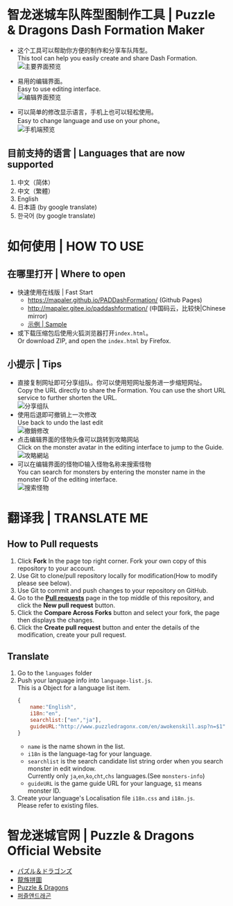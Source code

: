 ﻿智龙迷城车队阵型图制作工具 | Puzzle & Dragons Dash Formation Maker
======
* 这个工具可以帮助你方便的制作和分享车队阵型。  
This tool can help you easily create and share Dash Formation.  
![主要界面预览](https://github.com/Mapaler/PADDashFormation/raw/master/document/preview-main.png)  

* 易用的编辑界面。  
Easy to use editing interface.  
![编辑界面预览](https://github.com/Mapaler/PADDashFormation/raw/master/document/preview-edit.png)

* 可以简单的修改显示语言，手机上也可以轻松使用。  
Easy to change language and use on your phone。  
![手机端预览](https://github.com/Mapaler/PADDashFormation/raw/master/document/preview-mobile.png)
## 目前支持的语言 | Languages that are now supported
1. 中文（简体）
1. 中文（繁體）
1. English
1. 日本語 (by google translate)
1. 한국어 (by google translate)

# 如何使用 | HOW TO USE
## 在哪里打开 | Where to open
* 快速使用在线版 | Fast Start  
    * https://mapaler.github.io/PADDashFormation/ (Github Pages)
    * http://mapaler.gitee.io/paddashformation/ (中国码云，比较快|Chinese mirror)
    * [示例 \| Sample](https://mapaler.github.io/PADDashFormation/?data=%7B%22title%22%3A%22%E6%88%91%E7%9A%84%E6%9C%A8%E8%BD%A6%E9%98%9F%7CMy%20Wood%20Dash%20Formation%22%2C%22detail%22%3A%22%E6%88%91%E5%B9%B3%E6%97%B6%E7%9A%84%E6%9C%A8%E8%BD%A6%E9%98%9F%5Cn5%E4%B8%AASX%E5%88%9A%E5%A5%BD%E5%A4%9F%5Cn%E5%BC%80%E8%BD%A6%E4%BA%86%EF%BC%8C%E6%BB%B4%E6%BB%B4%22%2C%22team%22%3A%5B%5B%5B%7B%22id%22%3A4813%2C%22level%22%3A110%2C%22awoken%22%3A9%2C%22plus%22%3A%5B99%2C99%2C99%5D%2C%22latent%22%3A%5B20%2C20%2C20%5D%2C%22sawoken%22%3A1%7D%2C%7B%22id%22%3A2948%2C%22level%22%3A99%2C%22awoken%22%3A6%2C%22plus%22%3A%5B99%2C99%2C99%5D%2C%22latent%22%3A%5B21%2C21%2C21%5D%7D%2C%7B%22id%22%3A2948%2C%22level%22%3A99%2C%22awoken%22%3A6%2C%22plus%22%3A%5B99%2C99%2C99%5D%2C%22latent%22%3A%5B22%2C22%5D%7D%2C%7B%22id%22%3A2948%2C%22level%22%3A99%2C%22awoken%22%3A6%2C%22plus%22%3A%5B99%2C99%2C99%5D%2C%22latent%22%3A%5B19%2C19%5D%7D%2C%7B%22id%22%3A5323%2C%22level%22%3A99%2C%22awoken%22%3A9%2C%22plus%22%3A%5B99%2C99%2C99%5D%2C%22latent%22%3A%5B20%2C20%2C11%2C11%5D%7D%5D%2C%5B%7B%22id%22%3A5267%2C%22level%22%3A99%2C%22awoken%22%3A5%2C%22plus%22%3A%5B0%2C0%2C0%5D%7D%2C%7B%22id%22%3A3640%2C%22level%22%3A99%2C%22awoken%22%3A8%2C%22plus%22%3A%5B0%2C0%2C0%5D%2C%22sawoken%22%3A-1%7D%2C%7B%22id%22%3A4986%2C%22level%22%3A1%2C%22awoken%22%3A4%2C%22plus%22%3A%5B0%2C0%2C0%5D%7D%2C%7B%22id%22%3A0%7D%2C%7B%22id%22%3A0%7D%5D%5D%2C%5B%5B%7B%22id%22%3A2948%2C%22level%22%3A99%2C%22awoken%22%3A6%2C%22plus%22%3A%5B99%2C99%2C99%5D%2C%22latent%22%3A%5B22%2C13%2C13%5D%7D%2C%7B%22id%22%3A2948%2C%22level%22%3A99%2C%22awoken%22%3A6%2C%22plus%22%3A%5B99%2C99%2C99%5D%2C%22latent%22%3A%5B21%2C21%2C21%5D%7D%2C%7B%22id%22%3A2948%2C%22level%22%3A99%2C%22awoken%22%3A6%2C%22plus%22%3A%5B99%2C99%2C99%5D%2C%22latent%22%3A%5B22%2C22%2C22%5D%7D%2C%7B%22id%22%3A4813%2C%22level%22%3A110%2C%22awoken%22%3A9%2C%22plus%22%3A%5B99%2C99%2C99%5D%2C%22latent%22%3A%5B20%2C20%2C11%2C11%5D%2C%22sawoken%22%3A1%7D%2C%7B%22id%22%3A5042%2C%22level%22%3A101%2C%22awoken%22%3A9%2C%22plus%22%3A%5B99%2C99%2C99%5D%2C%22latent%22%3A%5B20%2C20%2C11%2C11%5D%2C%22sawoken%22%3A2%7D%5D%2C%5B%7B%22id%22%3A3640%2C%22level%22%3A99%2C%22awoken%22%3A8%2C%22plus%22%3A%5B0%2C0%2C0%5D%2C%22sawoken%22%3A-1%7D%2C%7B%22id%22%3A4986%2C%22level%22%3A1%2C%22awoken%22%3A4%2C%22plus%22%3A%5B0%2C0%2C0%5D%7D%2C%7B%22id%22%3A0%7D%2C%7B%22id%22%3A5267%2C%22level%22%3A1%2C%22awoken%22%3A5%2C%22plus%22%3A%5B99%2C99%2C99%5D%7D%2C%7B%22id%22%3A5267%2C%22level%22%3A1%2C%22awoken%22%3A5%2C%22plus%22%3A%5B0%2C0%2C0%5D%7D%5D%5D%5D%7D)
* 或下载压缩包后使用火狐浏览器打开`index.html`。  
Or download ZIP, and open the `index.html` by Firefox.

## 小提示 | Tips
* 直接复制网址即可分享组队。你可以使用短网址服务进一步缩短网址。  
Copy the URL directly to share the Formation. You can use the short URL service to further shorten the URL.  
![分享组队](https://github.com/Mapaler/PADDashFormation/raw/master/document/tips-share.png)
* 使用后退即可撤销上一次修改  
Use back to undo the last edit  
![撤銷修改](https://github.com/Mapaler/PADDashFormation/raw/master/document/tips-undo.png)
* 点击编辑界面的怪物头像可以跳转到攻略网站  
Click on the monster avatar in the editing interface to jump to the Guide.  
![攻略網站](https://github.com/Mapaler/PADDashFormation/raw/master/document/tips-guide.png)
* 可以在编辑界面的怪物ID输入怪物名称来搜索怪物  
You can search for monsters by entering the monster name in the monster ID of the editing interface.  
![搜索怪物](https://github.com/Mapaler/PADDashFormation/raw/master/document/tips-search.png)

# 翻译我 | TRANSLATE ME
## How to **Pull requests**
1. Click **Fork** In the page top right corner. Fork your own copy of this repository to your account.
1. Use Git to clone/pull repository locally for modification(How to modify please see below).
1. Use Git to commit and push changes to your repository on GitHub.
1. Go to the **[Pull requests](//github.com/puzzled-dragon/pad-helper/pulls)** page in the top middle of this repository, and click the **New pull request** button.
1. Click the **Compare Across Forks** button and select your fork, the page then displays the changes.
1. Click the **Create pull request** button and enter the details of the modification, create your pull request.

## Translate
1. Go to the `languages` folder
1. Push your language info into `language-list.js`.  
This is a Object for a language list item.
    ```js
    {
        name:"English",
        i18n:"en",
        searchlist:["en","ja"],
        guideURL:"http://www.puzzledragonx.com/en/awokenskill.asp?n=$1"
    }
    ```
    * `name` is the name shown in the list.
    * `i18n` is the language-tag for your language.
    * `searchlist` is the search candidate list string order when you search monster in edit window.  
    Currently only `ja`,`en`,`ko`,`cht`,`chs` languages.(See `monsters-info`)
    * `guideURL` is the game guide URL for your language, `$1` means monster ID.
1. Create your language's Localisation file `i18n.css` and `i18n.js`.  
Please refer to existing files.

# 智龙迷城官网 | Puzzle & Dragons Official Website
* [パズル＆ドラゴンズ](http://pad.gungho.jp)
* [龍族拼圖](https://pad.gungho.jp/hktw/pad/)
* [Puzzle & Dragons](https://www.puzzleanddragons.us/)
* [퍼즐앤드래곤](https://pad.neocyon.com/W/)